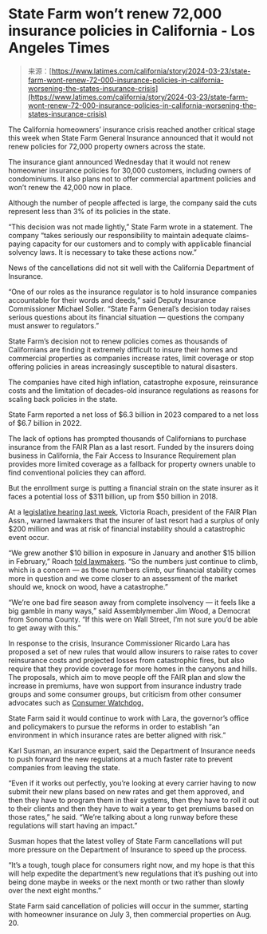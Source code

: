 <!--yml
category: 未分类
date: 2024-05-29 12:38:43
-->

# State Farm won’t renew 72,000 insurance policies in California - Los Angeles Times

> 来源：[https://www.latimes.com/california/story/2024-03-23/state-farm-wont-renew-72-000-insurance-policies-in-california-worsening-the-states-insurance-crisis](https://www.latimes.com/california/story/2024-03-23/state-farm-wont-renew-72-000-insurance-policies-in-california-worsening-the-states-insurance-crisis)

The California homeowners’ insurance crisis reached another critical stage this week when State Farm General Insurance announced that it would not renew policies for 72,000 property owners across the state.

The insurance giant announced Wednesday that it would not renew homeowner insurance policies for 30,000 customers, including owners of condominiums. It also plans not to offer commercial apartment policies and won’t renew the 42,000 now in place.

Although the number of people affected is large, the company said the cuts represent less than 3% of its policies in the state.

“This decision was not made lightly,” State Farm wrote in a statement. The company “takes seriously our responsibility to maintain adequate claims-paying capacity for our customers and to comply with applicable financial solvency laws. It is necessary to take these actions now.”

News of the cancellations did not sit well with the California Department of Insurance.

“One of our roles as the insurance regulator is to hold insurance companies accountable for their words and deeds,” said Deputy Insurance Commissioner Michael Soller. “State Farm General’s decision today raises serious questions about its financial situation — questions the company must answer to regulators.”

State Farm’s decision not to renew policies comes as thousands of Californians are finding it extremely difficult to insure their homes and commercial properties as companies increase rates, limit coverage or stop offering policies in areas increasingly susceptible to natural disasters.

The companies have cited high inflation, catastrophe exposure, reinsurance costs and the limitation of decades-old insurance regulations as reasons for scaling back policies in the state.

State Farm reported a net loss of $6.3 billion in 2023 compared to a net loss of $6.7 billion in 2022.

The lack of options has prompted thousands of Californians to purchase insurance from the FAIR Plan as a last resort. Funded by the insurers doing business in California, the Fair Access to Insurance Requirement plan provides more limited coverage as a fallback for property owners unable to find conventional policies they can afford.

But the enrollment surge is putting a financial strain on the state insurer as it faces a potential loss of $311 billion, up from $50 billion in 2018.

At a l[egislative hearing last week](https://www.latimes.com/california/story/2024-03-15/californias-home-insurer-of-last-resort-sees-enrollment-surge-raising-concerns-over-its-finances), Victoria Roach, president of the FAIR Plan Assn., warned lawmakers that the insurer of last resort had a surplus of only $200 million and was at risk of financial instability should a catastrophic event occur.

“We grew another $10 billion in exposure in January and another $15 billion in February,” Roach [told lawmakers](https://www.assembly.ca.gov/media/assembly-insurance-committee-20240313). “So the numbers just continue to climb, which is a concern — as those numbers climb, our financial stability comes more in question and we come closer to an assessment of the market should we, knock on wood, have a catastrophe.”

“We’re one bad fire season away from complete insolvency — it feels like a big gamble in many ways,” said Assemblymember Jim Wood, a Democrat from Sonoma County. “If this were on Wall Street, I’m not sure you’d be able to get away with this.”

In response to the crisis, Insurance Commissioner Ricardo Lara has proposed a set of new rules that would allow insurers to raise rates to cover reinsurance costs and projected losses from catastrophic fires, but also require that they provide coverage for more homes in the canyons and hills. The proposals, which aim to move people off the FAIR plan and slow the increase in premiums, have won support from insurance industry trade groups and some consumer groups, but criticism from other consumer advocates such as [Consumer Watchdog.](https://consumerwatchdog.org/insurance/as-drafted-insurance-commissioners-proposed-rules-for-insurance-catastrophe-models-preserve-secrecy-of-black-box-models/)

State Farm said it would continue to work with Lara, the governor’s office and policymakers to pursue the reforms in order to establish “an environment in which insurance rates are better aligned with risk.”

Karl Susman, an insurance expert, said the Department of Insurance needs to push forward the new regulations at a much faster rate to prevent companies from leaving the state.

“Even if it works out perfectly, you’re looking at every carrier having to now submit their new plans based on new rates and get them approved, and then they have to program them in their systems, then they have to roll it out to their clients and then they have to wait a year to get premiums based on those rates,” he said. “We’re talking about a long runway before these regulations will start having an impact.”

Susman hopes that the latest volley of State Farm cancellations will put more pressure on the Department of Insurance to speed up the process.

“It’s a tough, tough place for consumers right now, and my hope is that this will help expedite the department’s new regulations that it’s pushing out into being done maybe in weeks or the next month or two rather than slowly over the next eight months.”

State Farm said cancellation of policies will occur in the summer, starting with homeowner insurance on July 3, then commercial properties on Aug. 20.